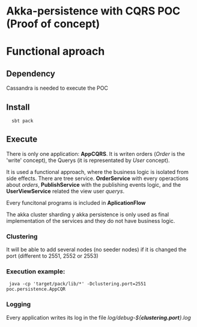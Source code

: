 # Akka-persistence with CQRS POC (Proof of concept)

# Functional aproach

## Dependency 
Cassandra is needed to execute the POC

## Install

```
  sbt pack
```

## Execute

There is only one application: **AppCQRS**. It is writen orders (_Order_ is the 'write' concept), the Querys (it is representated by *User* concept).

It is used a functional approach, where the business logic is isolated from side effects. There are tree service. **OrderService** with every operactions about _orders_, **PublishService** with the publishing events logic, and the **UserViewService** related the view user _querys_. 

Every funcitonal programs is included in **AplicationFlow**

The akka cluster sharding y akka persistence is only used as final implementation of the services and they do not have business logic.

### Clustering

It will be able to add several nodes (no seeder nodes) if it is changed the port (different to 2551, 2552 or 2553) 

### Execution example:

```
 java -cp 'target/pack/lib/*' -Dclustering.port=2551  poc.persistence.AppCQR
```

### Logging

Every application writes its log in the file _log/debug-${**clustering.port**}.log_ 


